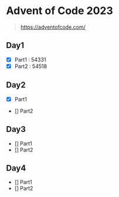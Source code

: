 # Advent of Code 2023

> https://adventofcode.com/

## Day1
- [x] Part1 : 54331
- [x] Part2 : 54518

## Day2
- [x] Part1
- [] Part2

## Day3
- [] Part1
- [] Part2

## Day4
- [] Part1
- [] Part2
